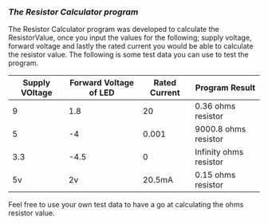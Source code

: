 ### ***The Resistor Calculator program***

The Resistor Calculator program was developed to calculate the ResistorValue, once you input the values for the following; supply voltage, forward voltage and lastly the rated current you would be able to calculate the resistor value. The following is some test data you can use to test the program.

| Supply VOltage | Forward Voltage of LED | Rated Current | Program Result           |
| -------------- | ---------------------- | ------------- | ------------------------ |
| 9              | 1.8                    | 20            | 0.36 ohms resistor       |
| 5              | -4                     | 0.001         | 9000.8 ohms resistor     |
| 3.3            | -4.5                   | 0             | Infinity ohms resistor   |
| 5v             | 2v                     | 20.5mA        | 0.15 ohms resistor       |


Feel free to use your own test data to have a go at calculating the ohms resistor value.

